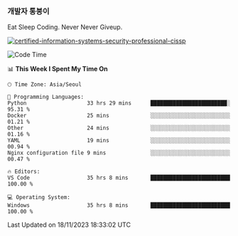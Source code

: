 ### 개발자 통붕이
Eat Sleep Coding.
Never Never Giveup.

[![certified-information-systems-security-professional-cissp](https://user-images.githubusercontent.com/44606727/157613689-acd84ec6-5f8f-4e79-89d9-a8d51f033634.png)](https://www.credly.com/badges/f394a010-85a0-450b-9136-8043af01d71c/public_url)

<!--START_SECTION:waka-->
![Code Time](http://img.shields.io/badge/Code%20Time-2%2C078%20hrs%2059%20mins-blue)

📊 **This Week I Spent My Time On** 

```text
🕑︎ Time Zone: Asia/Seoul

💬 Programming Languages: 
Python                   33 hrs 29 mins      ████████████████████████░   95.31 % 
Docker                   25 mins             ░░░░░░░░░░░░░░░░░░░░░░░░░   01.21 % 
Other                    24 mins             ░░░░░░░░░░░░░░░░░░░░░░░░░   01.16 % 
YAML                     19 mins             ░░░░░░░░░░░░░░░░░░░░░░░░░   00.94 % 
Nginx configuration file 9 mins              ░░░░░░░░░░░░░░░░░░░░░░░░░   00.47 % 

🔥 Editors: 
VS Code                  35 hrs 8 mins       █████████████████████████   100.00 % 

💻 Operating System: 
Windows                  35 hrs 8 mins       █████████████████████████   100.00 % 
```


 Last Updated on 18/11/2023 18:33:02 UTC
<!--END_SECTION:waka-->
